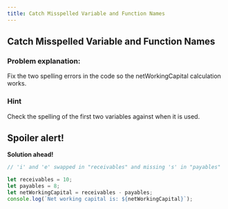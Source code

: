 ```yaml
---
title: Catch Misspelled Variable and Function Names
---
```

## Catch Misspelled Variable and Function Names

### Problem explanation:
Fix the two spelling errors in the code so the netWorkingCapital calculation works.

### Hint
Check the spelling of the first two variables against when it is used. 

## Spoiler alert!

**Solution ahead!**

```javascript
// 'i' and 'e' swapped in "receivables" and missing 's' in "payables"

let receivables = 10;
let payables = 8;
let netWorkingCapital = receivables - payables;
console.log(`Net working capital is: ${netWorkingCapital}`);

```
